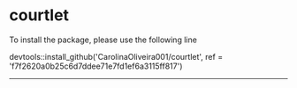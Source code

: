 # courtlet

To install the package, please use the following line

devtools::install_github('CarolinaOliveira001/courtlet', ref = 'f7f2620a0b25c6d7ddee71e7fd1ef6a3115ff817')

------------------------------------------------------------

